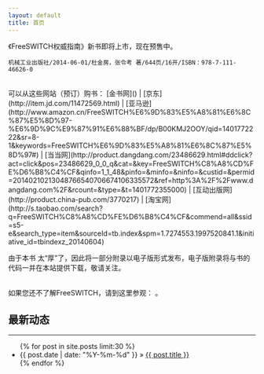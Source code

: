 ```yaml
---
layout: default
title: 首页
---
```


《FreeSWITCH权威指南》新书即将上市，现在预售中。


    机械工业出版社/2014-06-01/杜金房，张令考 著/644页/16开/ISBN：978-7-111-46626-0


<br>
可以从这些网站（预订）购书：
[金书网](<http://www.golden-book.com/booksinfo/17/1753082.html>)
| [京东](http://item.jd.com/11472569.html)
| [亚马逊](http://www.amazon.cn/FreeSWITCH%E6%9D%83%E5%A8%81%E6%8C%87%E5%8D%97-%E6%9D%9C%E9%87%91%E6%88%BF/dp/B00KMJ2OOY/qid=1401772222&sr=8-1&keywords=FreeSWITCH%E6%9D%83%E5%A8%81%E6%8C%87%E5%8D%97#)
| [当当网](http://product.dangdang.com/23486629.html#ddclick?act=click&pos=23486629_0_0_q&cat=&key=FreeSWITCH%C8%A8%CD%FE%D6%B8%C4%CF&qinfo=1_1_48&pinfo=&minfo=&ninfo=&custid=&permid=20140210213048766540706674106335572&ref=http%3A%2F%2Fwww.dangdang.com%2F&rcount=&type=&t=1401772355000)
| [互动出版网](http://product.china-pub.com/3770217)
| [淘宝网](http://s.taobao.com/search?q=FreeSWITCH%C8%A8%CD%FE%D6%B8%C4%CF&commend=all&ssid=s5-e&search_type=item&sourceId=tb.index&spm=1.7274553.1997520841.1&initiative_id=tbindexz_20140604)

<br style="clear:both">

由于本书 太“厚”了，因此将一部分附录以电子版形式发布，电子版附录将与书的代码一并在本站提供下载，敬请关注。

<!--
请在此下载<a href="/download/FSDG-Appendix.pdf" target="_blank" onclick="ga('send', 'event', 'PDF', 'download', this.href);_hmt.push(['_trackEvent', 'PDF', 'download', this.href]);
">电子版附录</a>。
-->
<br>
如果您还不了解FreeSWITCH，请到这里参观：<http://www.freeswitch.org.cn> 。
<br>

## 最新动态
<hr>

<ul class="posts">
  {% for post in site.posts limit:30 %}
    <li><span>{{ post.date | date: "%Y-%m-%d" }}</span> &raquo; <a href="{{ post.url }}">{{ post.title }}</a></li>
  {% endfor %}

</ul>

<br><br>
